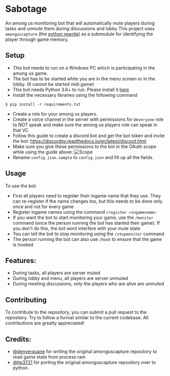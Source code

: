 # Sabotage
An among us monitoring bot that will automatically mute players during tasks and unmute them during discussions and lobby
This project uses `amonguscapture` (the [python rewrite](https://github.com/hp3721/amonguscapture)) as a submodule for identifying the player through game memory.

## Setup
- This bot needs to run on a Windows PC which is participating in the among us game.
- The bot has to be started while you are in the menu screen or in the lobby. (It cannot be started mid-game)
- This bot needs Python 3.6+ to run. Please install it [here](https://www.python.org/downloads/)
- Install the necessary libraries using the following command
```
$ pip install -r requirements.txt
```
- Create a role for your among us players. 
- Create a voice channel in the server with permissions for `@everyone` role to NOT speak and make sure the among us players role can speak in that VC
- Follow this guide to create a discord bot and get the bot token and invite the bot: https://discordpy.readthedocs.io/en/latest/discord.html
- Make sure you give these permissions to the bot in the OAuth scope while using the guide above:
![Scope](https://i.imgur.com/liZq6tG.png)
- Rename `config.json.sample` to `config.json` and fill up all the fields.

## Usage
To use the bot:
- First all players need to register their ingame name that they use. They can re-register if the name changes too, but this needs to be done only once and not for every game
- Register ingame names using the command `/register <ingamename>`
- If you want the bot to start monitoring your game, use the `/monitor` command (once the person running the bot has started their game). If you don't do this, the bot wont interfere with your mute state
- You can tell the bot to stop monitoring using the `/stopmonitor` command
- The person running the bot can also use `/hook` to ensure that the game is hooked

## Features:
- During tasks, all players are server muted
- During lobby and menu, all players are server unmuted
- During meeting discussions, only the players who are alive are unmuted

## Contributing
To contribute to the repository, you can submit a pull request to the repository. Try to follow a format similar to the current codebase. All contributions are greatly appreciated!

## Credits:
- [@denverquane](https://github.com/denverquane) for writing the original amonguscapture repository to read game state from process ram
- [@hp3721](https://github.com/hp3721) for porting the original amonguscapture repository over to python.